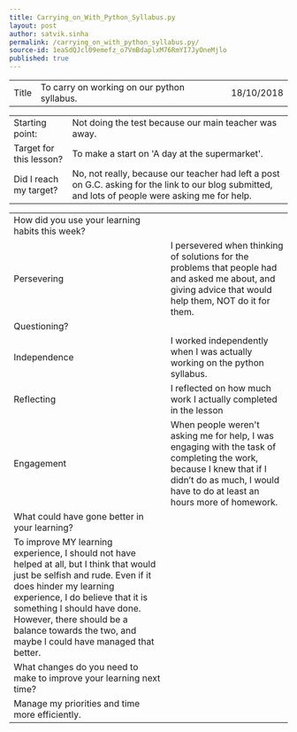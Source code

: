 ```yaml
---
title: Carrying_on_With_Python_Syllabus.py
layout: post
author: satvik.sinha
permalink: /carrying_on_with_python_syllabus.py/
source-id: 1eaSdQJcl09emefz_o7VmBdaplxM76RmYI7JyOneMjlo
published: true
---
```

<table>
  <tr>
    <td>Title</td>
    <td>To carry on working on our python syllabus.</td>
    <td></td>
    <td>18/10/2018</td>
  </tr>
</table>


<table>
  <tr>
    <td>Starting point:</td>
    <td>Not doing the test because our main teacher was away.</td>
  </tr>
  <tr>
    <td>Target for this lesson?</td>
    <td>To make a start on 'A day at the supermarket'.</td>
  </tr>
  <tr>
    <td>Did I reach my target? </td>
    <td>No, not really, because our teacher had left a post on G.C. asking for the link to our blog submitted, and lots of people were asking me for help.</td>
  </tr>
</table>


<table>
  <tr>
    <td>How did you use your learning habits this week?</td>
    <td></td>
  </tr>
  <tr>
    <td>Persevering</td>
    <td>I persevered when thinking of solutions for the problems that people had and asked me about, and giving advice that would help them, NOT do it for them.</td>
  </tr>
  <tr>
    <td>Questioning?</td>
    <td></td>
  </tr>
  <tr>
    <td>Independence</td>
    <td>I worked independently when I was actually working on the python syllabus.</td>
  </tr>
  <tr>
    <td>Reflecting</td>
    <td>I reflected on how much work I actually completed in the lesson</td>
  </tr>
  <tr>
    <td>Engagement</td>
    <td>When people weren't asking me for help, I was engaging with the task of completing the work, because I knew that if I didn’t do as much, I would have to do at least an hours more of homework.</td>
  </tr>
  <tr>
    <td>What could have gone better in your learning?</td>
    <td></td>
  </tr>
  <tr>
    <td>To improve MY learning experience, I should not have helped at all, but I think that would just be selfish and rude. Even if it does hinder my learning experience, I do believe that it is something I should have done. However, there should be a balance towards the two, and maybe I could have managed that better.</td>
    <td></td>
  </tr>
  <tr>
    <td>What changes do you need to make to improve your learning next time?</td>
    <td></td>
  </tr>
  <tr>
    <td>Manage my priorities and time more efficiently.</td>
    <td></td>
  </tr>
</table>


